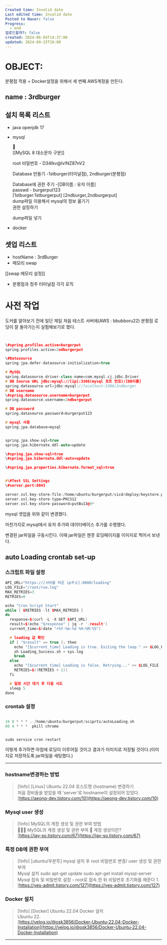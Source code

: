 ```yaml
---
Created time: Invalid date
Last edited time: Invalid date
Posted to Naver: false
Progress:
  - end
업로드할까?: false
created: 2024-06-04T14:37:00
updated: 2024-09-25T18:00
---
```

# OBJECT:

분평점 적용 + Docker설정을 위해서 세 번째 AWS계정을 만든다.

## name : 3rdburger

## 설치 목록 리스트

- java openjdk 17
- mysql  
      
    🔗  
    [[MySQL 8 대소문자 구분]]  
      
    root 비밀번호 - D34lkv@lv!NZ87nV2  
      
    Database 만들기 -1stburger(터미널점), 2ndburger(분평점)  
      
    Database에 권한 주기 -[DB이름 : 유저 이름]  
    passwd - burgerput123  
    [1stburger:1stburgerput] [2ndburger,2ndburgerput]  
    dump파일 이용해서 mysql의 정보 옮기기  
    권한 설정하기  
      
    dump파일 넣기  
    

  

- docker

  

## 셋업 리스트

- hostName : 3rdBurger
- 메모리 swap

[[swap 메모리 설정]]

- 분평점과 청주 터미널점 각각 로직

# 사전 작업

도커를 알아보기 전에 일단 제일 처음 테스트 서버에(AWS : bbubboru22) 분평점 로딩이 잘 돌아가는지 실험해보기로 했다.

```C++


\#spring.profiles.active=burgerput
spring.profiles.active=2ndburgerput

\#Datasource
spring.jpa.defer-datasource-initialization=true

# MySQL
spring.datasource.driver-class-name=com.mysql.cj.jdbc.Driver
# DB Source URL jdbc:mysql://[ip]:3306(mysql 포트 번호)/[DB이름]
spring.datasource.url=jdbc:mysql://localhost:3306/2ndburger
# DB username
\#spring.datasource.username=burgerput
spring.datasource.username=2ndburgerput

# DB password
spring.datasource.password=burgerput123

# mysql 사용
spring.jpa.database=mysql


spring.jpa.show-sql=true
spring.jpa.hibernate.ddl-auto=update

\#spring.jpa.show-sql=true
\#spring.jpa.hibernate.ddl-auto=update

\#spring.jpa.properties.hibernate.format_sql=true


#\#Test SSL Settings
\#server.port:8043

server.ssl.key-store:file:/home/ubuntu/burgerput/cicd/deploy/keystore.p12
server.ssl.key-store-type=PKCS12
server.ssl.key-store-password=putBu13@9*


```

mysql 셋업을 위와 같이 변경했다.

마찬가지로 mysql에서 유저 추가와 데이터베이스 추가를 수행했다.

변경된 jar파일을 구동시킨다. 이때 jar파일은 젠풋 로딩페이지를 이미지로 찍어서 보낸다.

  

## auto Loading crontab set-up

### 스크립트 파일 설정

```C++
API_URL="https://[서버를 띄운 ip주소]:8080/loading"
LOG_FILE="/root/run.log"
MAX_RETRIES=3
RETRIES=0

echo "Cron Script Start"
while [ $RETRIES -lt $MAX_RETRIES ]
do
  response=$(curl -L -X GET $API_URL)
  result=$(echo "$response" | jq -r '.result')
  current_time=$(date "+%Y-%m-%d %H:%M:%S")

  # loading 값 확인
  if [ "$result" == true ]; then
    echo "[$current_time] Loading is true. Exiting the loop." >> $LOG_FILE
    sh Loading_Success.sh > sys.log
    break
  else
    echo "[$current_time] Loading is false. Retrying..." >> $LOG_FILE
    RETRIES=$((RETRIES + 1))
  fi

  # 일정 시간 대기 후 다음 시도
  sleep 5
done
```

### crontab 설정

```C++

34 8 * * * . /home/ubuntu/burgerput/sciprts/autoLoading.sh
00 4 * * *  pkill chrome


sudo service cron restart
```

이렇게 추가하면 아침에 로딩이 이루어질 것이고 결과가 이미지로 저장될 것이다.(이미지로 저장하도록 jar파일을 세팅했다.)

  

---

### hostname변경하는 방법

> [!info] [Linux] Ubuntu 22.04 호스트명 (hostname) 변경하기  
> 처음 장비들을 받았을 때 'server'로 hostname이 설정되어 있었다.  
> [https://aeong-dev.tistory.com/10](https://aeong-dev.tistory.com/10)  

### Mysql user 생성

> [!info] MySQL의 계정 생성 및 권한 부여 방법  
> 💁🏻‍♂️ MySQL의 계정 생성 및 권한 부여 🤔 계정 생성이란?  
> [https://jay-so.tistory.com/67](https://jay-so.tistory.com/67)  

### 특정 DB에 권한 부여

> [!info] [ubuntu/우분투] mysql 설치 후 root 비밀번호 변경/ user 생성 및 권한 부여  
> Mysql 설치 sudo apt-get update sudo apt-get install mysql-server Mysql 접속 및 비밀번호 설정 - root로 접속 한 뒤 비밀번호 초기화를 해준다 1.  
> [https://yes-admit.tistory.com/127](https://yes-admit.tistory.com/127)  

### Docker 설치

> [!info] [Docker] Ubuntu 22.04 Docker 설치  
> Ubuntu 22.  
> [https://velog.io/@osk3856/Docker-Ubuntu-22.04-Docker-Installation](https://velog.io/@osk3856/Docker-Ubuntu-22.04-Docker-Installation)  

  

  

  

---